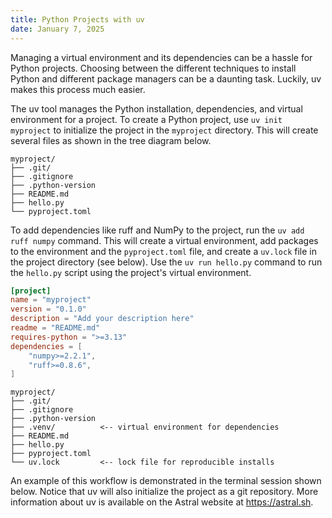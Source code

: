 ```yaml
---
title: Python Projects with uv
date: January 7, 2025
---
```


Managing a virtual environment and its dependencies can be a hassle for Python projects. Choosing between the different techniques to install Python and different package managers can be a daunting task. Luckily, uv makes this process much easier.

The uv tool manages the Python installation, dependencies, and virtual environment for a project. To create a Python project, use `uv init myproject` to initialize the project in the `myproject` directory. This will create several files as shown in the tree diagram below.

```text
myproject/
├── .git/
├── .gitignore
├── .python-version
├── README.md
├── hello.py
└── pyproject.toml
```

To add dependencies like ruff and NumPy to the project, run the `uv add ruff numpy` command. This will create a virtual environment, add packages to the environment and the `pyproject.toml` file, and create a `uv.lock` file in the project directory (see below). Use the `uv run hello.py` command to run the `hello.py` script using the project's virtual environment.

```toml
[project]
name = "myproject"
version = "0.1.0"
description = "Add your description here"
readme = "README.md"
requires-python = ">=3.13"
dependencies = [
    "numpy>=2.2.1",
    "ruff>=0.8.6",
]
```

```text
myproject/
├── .git/
├── .gitignore
├── .python-version
├── .venv/          <-- virtual environment for dependencies
├── README.md
├── hello.py
├── pyproject.toml
└── uv.lock         <-- lock file for reproducible installs
```

An example of this workflow is demonstrated in the terminal session shown below. Notice that uv will also initialize the project as a git repository. More information about uv is available on the Astral website at <https://astral.sh>.

<p>
<script src="https://asciinema.org/a/xoT3NKFJfcxp1eN4ovG60iqda.js" id="asciicast-xoT3NKFJfcxp1eN4ovG60iqda" async="true"></script>
</p>
